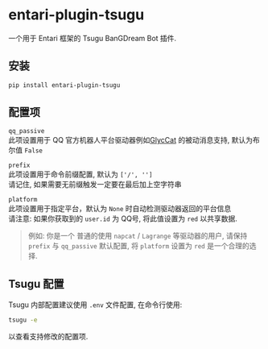 # entari-plugin-tsugu

一个用于 Entari 框架的 Tsugu BanGDream Bot 插件.

## 安装

```bash
pip install entari-plugin-tsugu
```

## 配置项

`qq_passive`   
此项设置用于 QQ 官方机器人平台驱动器例如[GlycCat](https://github.com/WindowsSov8forUs/GlycCat) 的被动消息支持, 默认为布尔值 `False` 

`prefix`   
此项设置用于命令前缀配置, 默认为 `['/', '']`   
请记住, 如果需要无前缀触发一定要在最后加上空字符串

`platform`   
此项设置用于指定平台，默认为 `None` 时自动检测驱动器返回的平台信息  
请注意: 如果你获取到的 `user.id` 为 QQ号, 将此值设置为 `red` 以共享数据.


> 例如: 你是一个 普通的使用 `napcat` / `Lagrange` 等驱动器的用户, 请保持 `prefix` 与 `qq_passive` 默认配置, 将 `platform` 设置为 `red` 是一个合理的选择.


## Tsugu 配置

Tsugu 内部配置建议使用 `.env` 文件配置, 在命令行使用:
```bash
tsugu -e 
```
以查看支持修改的配置项.